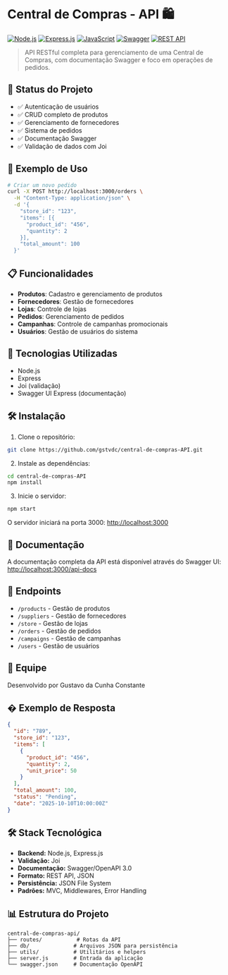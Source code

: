 # Central de Compras - API 🛍️

[![Node.js](https://img.shields.io/badge/Node.js-43853D?style=for-the-badge&logo=node.js&logoColor=white)](https://nodejs.org/)
[![Express.js](https://img.shields.io/badge/Express.js-404D59?style=for-the-badge&logo=express&logoColor=white)](https://expressjs.com/)
[![JavaScript](https://img.shields.io/badge/JavaScript-F7DF1E?style=for-the-badge&logo=javascript&logoColor=black)](https://developer.mozilla.org/en-US/docs/Web/JavaScript)
[![Swagger](https://img.shields.io/badge/Swagger-85EA2D?style=for-the-badge&logo=swagger&logoColor=black)](https://swagger.io/)
[![REST API](https://img.shields.io/badge/REST%20API-005571?style=for-the-badge&logo=swagger&logoColor=white)]()

> API RESTful completa para gerenciamento de uma Central de Compras, com documentação Swagger e foco em operações de pedidos.

## 🎯 Status do Projeto

- ✅ Autenticação de usuários
- ✅ CRUD completo de produtos
- ✅ Gerenciamento de fornecedores
- ✅ Sistema de pedidos
- ✅ Documentação Swagger
- ✅ Validação de dados com Joi

## 🚀 Exemplo de Uso

```bash
# Criar um novo pedido
curl -X POST http://localhost:3000/orders \
  -H "Content-Type: application/json" \
  -d '{
    "store_id": "123",
    "items": [{
      "product_id": "456",
      "quantity": 2
    }],
    "total_amount": 100
  }'
```

## 📋 Funcionalidades

- **Produtos**: Cadastro e gerenciamento de produtos
- **Fornecedores**: Gestão de fornecedores
- **Lojas**: Controle de lojas
- **Pedidos**: Gerenciamento de pedidos
- **Campanhas**: Controle de campanhas promocionais
- **Usuários**: Gestão de usuários do sistema

## 🚀 Tecnologias Utilizadas

- Node.js
- Express
- Joi (validação)
- Swagger UI Express (documentação)

## 🛠️ Instalação

1. Clone o repositório:
```bash
git clone https://github.com/gstvdc/central-de-compras-API.git
```

2. Instale as dependências:
```bash
cd central-de-compras-API
npm install
```

3. Inicie o servidor:
```bash
npm start
```

O servidor iniciará na porta 3000: [http://localhost:3000](http://localhost:3000)

## 📖 Documentação

A documentação completa da API está disponível através do Swagger UI:
[http://localhost:3000/api-docs](http://localhost:3000/api-docs)

## 🔄 Endpoints

- `/products` - Gestão de produtos
- `/suppliers` - Gestão de fornecedores
- `/store` - Gestão de lojas
- `/orders` - Gestão de pedidos
- `/campaigns` - Gestão de campanhas
- `/users` - Gestão de usuários

## 👥 Equipe

Desenvolvido por Gustavo da Cunha Constante

## � Exemplo de Resposta

```json
{
  "id": "789",
  "store_id": "123",
  "items": [
    {
      "product_id": "456",
      "quantity": 2,
      "unit_price": 50
    }
  ],
  "total_amount": 100,
  "status": "Pending",
  "date": "2025-10-10T10:00:00Z"
}
```

## 🛠️ Stack Tecnológica

- **Backend:** Node.js, Express.js
- **Validação:** Joi
- **Documentação:** Swagger/OpenAPI 3.0
- **Formato:** REST API, JSON
- **Persistência:** JSON File System
- **Padrões:** MVC, Middlewares, Error Handling

## 📊 Estrutura do Projeto

```
central-de-compras-api/
├── routes/           # Rotas da API
├── db/              # Arquivos JSON para persistência
├── utils/           # Utilitários e helpers
├── server.js        # Entrada da aplicação
└── swagger.json     # Documentação OpenAPI
```
